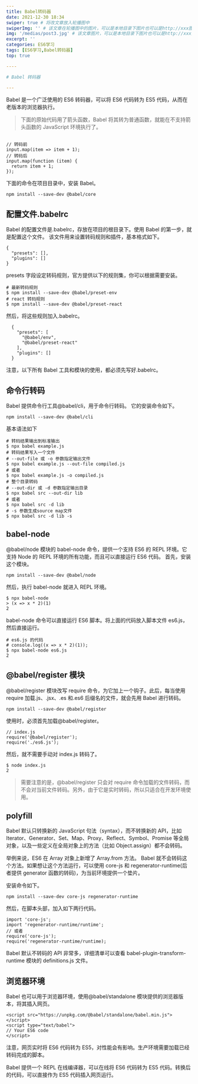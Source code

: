 ```yaml
---
title: Babel转码器
date: 2021-12-30 18:34
swiper: true # 将改文章放入轮播图中
swiperImg: '' # 该文章在轮播图中的图片，可以是本地目录下图片也可以是http://xxx图片
img: '/medias/post3.jpg' # 该文章图片，可以是本地目录下图片也可以是http://xxx图片
excerpt: ''
categories: ES6学习
tags: [ES6学习,Babel转码器]
top: true

----

# Babel 转码器

---
```


Babel 是一个广泛使用的 ES6 转码器，可以将 ES6 代码转为 ES5 代码，从而在老版本的浏览器执行。

> 下面的原始代码用了箭头函数，Babel 将其转为普通函数，就能在不支持箭头函数的 JavaScript 环境执行了。

```text

// 转码前
input.map(item => item + 1);
// 转码后
input.map(function (item) {
  return item + 1;
});
```

下面的命令在项目目录中，安装 Babel。

```text
npm install --save-dev @babel/core
```

## 配置文件.babelrc

Babel 的配置文件是.babelrc，存放在项目的根目录下。使用 Babel 的第一步，就是配置这个文件。
该文件用来设置转码规则和插件，基本格式如下。

```text
{
  "presets": [],
  "plugins": []
}
```

presets 字段设定转码规则，官方提供以下的规则集，你可以根据需要安装。

```text
# 最新转码规则
$ npm install --save-dev @babel/preset-env
# react 转码规则
$ npm install --save-dev @babel/preset-react
```

然后，将这些规则加入.babelrc。

```text
  {
    "presets": [
      "@babel/env",
      "@babel/preset-react"
    ],
    "plugins": []
  }
```

注意，以下所有 Babel 工具和模块的使用，都必须先写好.babelrc。

## 命令行转码

Babel 提供命令行工具@babel/cli，用于命令行转码。
它的安装命令如下。

```text
npm install --save-dev @babel/cli
```

基本语法如下

```text
# 转码结果输出到标准输出
$ npx babel example.js
# 转码结果写入一个文件
# --out-file 或 -o 参数指定输出文件
$ npx babel example.js --out-file compiled.js
# 或者
$ npx babel example.js -o compiled.js
# 整个目录转码
# --out-dir 或 -d 参数指定输出目录
$ npx babel src --out-dir lib
# 或者
$ npx babel src -d lib
# -s 参数生成source map文件
$ npx babel src -d lib -s
```

## babel-node

@babel/node 模块的 babel-node 命令，提供一个支持 ES6 的 REPL 环境。它支持 Node 的 REPL 环境的所有功能，而且可以直接运行 ES6 代码。
首先，安装这个模块。

```text
npm install --save-dev @babel/node

```

然后，执行 babel-node 就进入 REPL 环境。

```text
$ npx babel-node
> (x => x * 2)(1)
2
```

babel-node 命令可以直接运行 ES6 脚本。将上面的代码放入脚本文件 es6.js，然后直接运行。

```text
# es6.js 的代码
# console.log((x => x * 2)(1));
$ npx babel-node es6.js
2
```

## @babel/register 模块

@babel/register 模块改写 require 命令，为它加上一个钩子。此后，每当使用 require 加载.js、.jsx、.es 和.es6 后缀名的文件，就会先用 Babel 进行转码。

```text
npm install --save-dev @babel/register
```

使用时，必须首先加载@babel/register。

```text
// index.js
require('@babel/register');
require('./es6.js');
```

然后，就不需要手动对 index.js 转码了。

```text
$ node index.js
2
```

> 需要注意的是，@babel/register 只会对 require 命令加载的文件转码，而不会对当前文件转码。另外，由于它是实时转码，所以只适合在开发环境使用。

## polyfill

Babel 默认只转换新的 JavaScript 句法（syntax），而不转换新的 API，比如 Iterator、Generator、Set、Map、Proxy、Reflect、Symbol、Promise 等全局对象，以及一些定义在全局对象上的方法（比如 Object.assign）都不会转码。

举例来说，ES6 在 Array 对象上新增了 Array.from 方法。
Babel 就不会转码这个方法。如果想让这个方法运行，可以使用 core-js 和 regenerator-runtime(后者提供 generator 函数的转码)，为当前环境提供一个垫片。

安装命令如下。

```text
npm install --save-dev core-js regenerator-runtime
```

然后，在脚本头部，加入如下两行代码。

```text
import 'core-js';
import 'regenerator-runtime/runtime';
// 或者
require('core-js');
require('regenerator-runtime/runtime);
```

Babel 默认不转码的 API 非常多，详细清单可以查看 babel-plugin-transform-runtime 模块的 definitions.js 文件。

## 浏览器环境

Babel 也可以用于浏览器环境，使用@babel/standalone 模块提供的浏览器版本，将其插入网页。

```text
<script src="https://unpkg.com/@babel/standalone/babel.min.js"></script>
<script type="text/babel">
// Your ES6 code
</script>
```

注意，网页实时将 ES6 代码转为 ES5，对性能会有影响。生产环境需要加载已经转码完成的脚本。

Babel 提供一个 REPL 在线编译器，可以在线将 ES6 代码转为 ES5 代码。转换后的代码，可以直接作为 ES5 代码插入网页运行。

